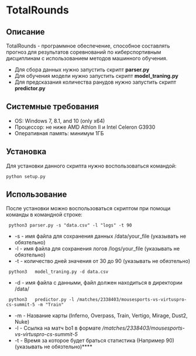 # TotalRounds
## Описание
TotalRounds - программное обеспечение, способное составлять прогноз для результатов соревнований по киберспортивным дисциплинам с использованием методов машинного обучения. </br>
 - Для сбора данных нужно запустить скрипт **parser.py**
 - Для обучения модели нужно запустить скрипт **model_traning.py**
 - Для предсказания количества ранудов нужно запустить скрипт **predictor.py**

## Системные требования
- OS: Windows 7, 8.1, and 10 (only x64)
- Процессор: не ниже AMD Athlon II и Intel Celeron G3930
- Оперативная память: минимум 1ГБ
## Установка
Для установки данного скрипта нужно воспользоваться командой:
```
python setup.py
```
## Использование
После установки можно воспользоваться скриптом при помощи команды в командной строке:
```
 python3 parser.py -s "data.csv" -l "logs" -t 90
```
 - -s  - имя файла для сохранения данных /data/your_file (указывать не обязтельно) <br />
 - -l  - имя файла для сохранения логов /logs/your_file (указывать не обязтельно) <br />
 - -t  - количество дней значения от 30 до 90 (указывать не обязтельно) <br />

```
 python3   model_traning.py -d data.csv
```
 - -d - имя файла с данными, файл должен находиться в директории /data/ 
```
 python3   predictor.py -l /matches/2338403/mousesports-vs-virtuspro-cs-summit-5 -m "Train"
```
 - -m - Название карты (Inferno, Overpass, Train, Vertigo, Mirage, Dust2, Nuke) <br/>
 - -l - Ссылка на матч bo1 в формате _/matches/2338403/mousesports-vs-virtuspro-cs-summit-5_  <br/>
 - -t - Время за которое будет браться статистика (Например 90) (указывать не обязтельно)****  <br/>